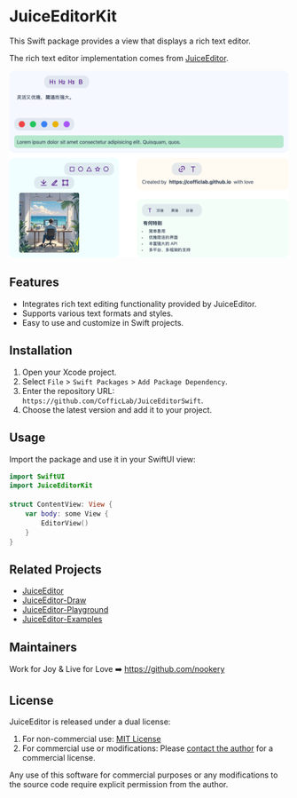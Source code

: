 # JuiceEditorKit

This Swift package provides a view that displays a rich text editor.

The rich text editor implementation comes from [JuiceEditor](https://github.com/CofficLab/JuiceEditor).

![image](./docs/hero.png)

## Features

- Integrates rich text editing functionality provided by JuiceEditor.
- Supports various text formats and styles.
- Easy to use and customize in Swift projects.

## Installation

1. Open your Xcode project.
2. Select `File` > `Swift Packages` > `Add Package Dependency`.
3. Enter the repository URL: `https://github.com/CofficLab/JuiceEditorSwift`.
4. Choose the latest version and add it to your project.

## Usage

Import the package and use it in your SwiftUI view:

```swift
import SwiftUI
import JuiceEditorKit

struct ContentView: View {
    var body: some View {
        EditorView()
    }
}
```

## Related Projects

- [JuiceEditor](https://github.com/CofficLab/JuiceEditor)
- [JuiceEditor-Draw](https://github.com/CofficLab/JuiceEditor-Draw)
- [JuiceEditor-Playground](https://github.com/cofficlab/JuiceEditor-Playground)
- [JuiceEditor-Examples](https://github.com/cofficlab/JuiceEditor-Examples)

## Maintainers

Work for Joy & Live for Love ➡️ <https://github.com/nookery>

## License

JuiceEditor is released under a dual license:

1. For non-commercial use: [MIT License](LICENSE)
2. For commercial use or modifications: Please [contact the author](https://github.com/nookery) for a commercial license.

Any use of this software for commercial purposes or any modifications to the source code require explicit permission from the author.
